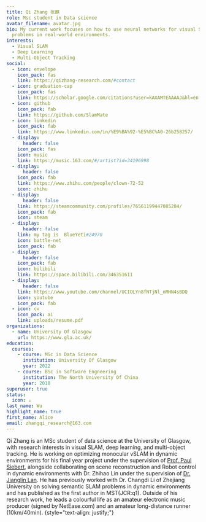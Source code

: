 ```yaml
---
title: Qi Zhang 张麒
role: Msc student in Data science
avatar_filename: avatar.jpg
bio: My current work focuses on how to use neural networks for visual SLAM
  problems in real-world environments.
interests:
  - Visual SLAM
  - Deep Learning
  - Multi-Object Tracking
social:
  - icon: envelope
    icon_pack: fas
    link: https://qizhang-research.com/#contact
  - icon: graduation-cap
    icon_pack: fas
    link: https://scholar.google.com/citations?user=kAXAMTEAAAAJ&hl=en
  - icon: github
    icon_pack: fab
    link: https://github.com/SlamMate
  - icon: linkedin
    icon_pack: fab
    link: https://www.linkedin.com/in/%E9%BA%92-%E5%BC%A0-26b258257/
  - display:
      header: false
    icon_pack: fas
    icon: music
    link: https://music.163.com/#/artist?id=34196998
  - display:
      header: false
    icon_pack: fab
    link: https://www.zhihu.com/people/clown-72-52
    icon: zhihu
  - display:
      header: false
    link: https://steamcommunity.com/profiles/76561199447085284/
    icon_pack: fab
    icon: steam
  - display:
      header: false
    link: my tag is  BlueYeti#24970
    icon: battle-net
    icon_pack: fab
  - display:
      header: false
    icon_pack: fab
    icon: bilibili
    link: https://space.bilibili.com/346351611
  - display:
      header: false
    link: https://www.youtube.com/channel/UCIOLYn8fNTjNl_nMHN4sBDQ
    icon: youtube
    icon_pack: fab
  - icon: cv
    icon_pack: ai
    link: uploads/resume.pdf
organizations:
  - name: University Of Glasgow
    url: https://www.gla.ac.uk/
education:
  courses:
    - course: MSc in Data Science
      institution: University Of Glasgow
      year: 2022
    - course: BSc in Software Engneering
      institution: The North University Of China
      year: 2018
superuser: true
status:
  icon: ☕️
last_name: Wu
highlight_name: true
first_name: Alice
email: zhangqi_research@163.com
---
```

Qi Zhang is an MSc student of data science at the University of Glasgow, with research interests in visual SLAM, deep learning, and multi-object tracking. He is working on optimizing monocular vSLAM in dynamic environments for his final year project under the supervision of [Prof. Paul Siebert](https://www.gla.ac.uk/schools/computing/staff/paulsiebert/), alongside collaborating on scene reconstruction and Robot control in dynamic environments with Dr. Zhihao Lin under the supervision of [Dr. Jianglin Lan](https://www.gla.ac.uk/schools/engineering/staff/jianglinlan/). He has previously worked with Dr. Changdi Li of Zhejiang University on solving semantic SLAM problems in dynamic environments and has published as the first author in MST(JCR:q1). Outside of his research work, he leads a colourful life as an amateur electronic music producer (signed by NetEase.com) and an amateur long-distance runner (10km/40min).
{style="text-align: justify;"}